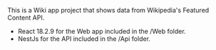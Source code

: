 This is a Wiki app project that shows data from Wikipedia's Featured Content API. 

- React 18.2.9 for the Web app included in the /Web folder. 
- NestJs for the API included in the /Api folder. 

